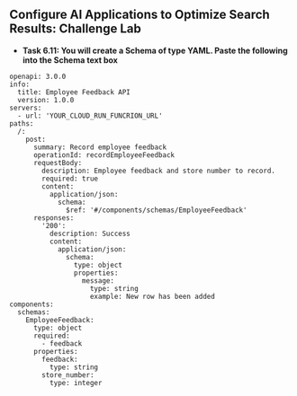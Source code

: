 ## Configure AI Applications to Optimize Search Results: Challenge Lab

- **Task 6.11: You will create a Schema of type YAML. Paste the following into the Schema text box**
```
openapi: 3.0.0
info:
  title: Employee Feedback API
  version: 1.0.0
servers:
  - url: 'YOUR_CLOUD_RUN_FUNCRION_URL'
paths:
  /:
    post:
      summary: Record employee feedback
      operationId: recordEmployeeFeedback
      requestBody:
        description: Employee feedback and store number to record.
        required: true
        content:
          application/json:
            schema:
              $ref: '#/components/schemas/EmployeeFeedback'
      responses:
        '200':
          description: Success
          content:
            application/json:
              schema:
                type: object
                properties:
                  message:
                    type: string
                    example: New row has been added          
components:
  schemas:
    EmployeeFeedback:
      type: object
      required:
        - feedback
      properties:
        feedback:
          type: string
        store_number:
          type: integer
```
